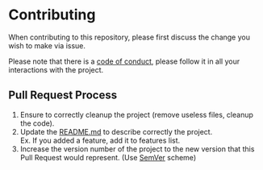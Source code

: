 # Contributing

When contributing to this repository, please first discuss the change you wish to make via issue.  

Please note that there is a [code of conduct](https://github.com/devpelux/fullcontrols/blob/main/CODE_OF_CONDUCT.md),
please follow it in all your interactions with the project.  

## Pull Request Process

1. Ensure to correctly cleanup the project (remove useless files, cleanup the code).  
2. Update the [README.md](https://github.com/devpelux/fullcontrols/blob/main/README.md) to describe correctly the project.  
   Ex. If you added a feature, add it to features list.
3. Increase the version number of the project to the new version that this Pull Request would represent. (Use [SemVer](http://semver.org/) scheme)  
